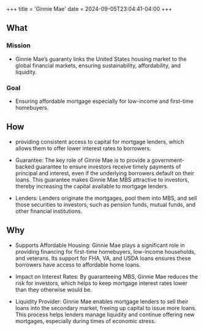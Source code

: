 +++
title = 'Ginnie Mae'
date = 2024-09-05T23:04:41-04:00
+++

## What
### Mission
- Ginnie Mae’s guaranty links the United States housing market to the global financial markets, ensuring sustainability, affordability, and liquidity.

### Goal
- Ensuring affordable mortgage especially for low-income and first-time homebuyers.

## How
- providing consistent access to capital for mortgage lenders, which allows them to offer lower interest rates to borrowers.
- Guarantee: The key role of Ginnie Mae is to provide a government-backed guarantee to ensure investors receive timely payments of principal and interest, even if the underlying borrowers default on their loans. This guarantee makes Ginnie Mae MBS attractive to investors, thereby increasing the capital available to mortgage lenders.

- Lenders: Lenders originate the mortgages, pool them into MBS, and sell those securities to investors, such as pension funds, mutual funds, and other financial institutions.

## Why
- Supports Affordable Housing: Ginnie Mae plays a significant role in providing financing for first-time homebuyers, low-income households, and veterans. Its support for FHA, VA, and USDA loans ensures these borrowers have access to affordable home loans.

- Impact on Interest Rates: By guaranteeing MBS, Ginnie Mae reduces the risk for investors, which helps to keep mortgage interest rates lower than they otherwise would be.

- Liquidity Provider: Ginnie Mae enables mortgage lenders to sell their loans into the secondary market, freeing up capital to issue more loans. This process helps lenders manage liquidity and continue offering new mortgages, especially during times of economic stress.